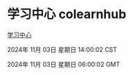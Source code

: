 # 学习中心 colearnhub
[学习中心](http://219.139.197.74:56308/colearnhub/)

2024年 11月 03日 星期日 14:00:02 CST

2024年 11月 03日 星期日 06:00:02 GMT

